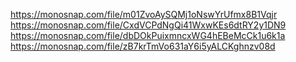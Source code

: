 https://monosnap.com/file/m01ZvoAySQMj1oNswYrUfmx8B1Vqjr
https://monosnap.com/file/CxdVCPdNgQi41WxwKEs6dtRY2y1DN9
https://monosnap.com/file/dbDOkPuixmncxWG4hEBeMcCk1u6k1a
https://monosnap.com/file/zB7krTmVo631aY6i5yALCKghnzv08d